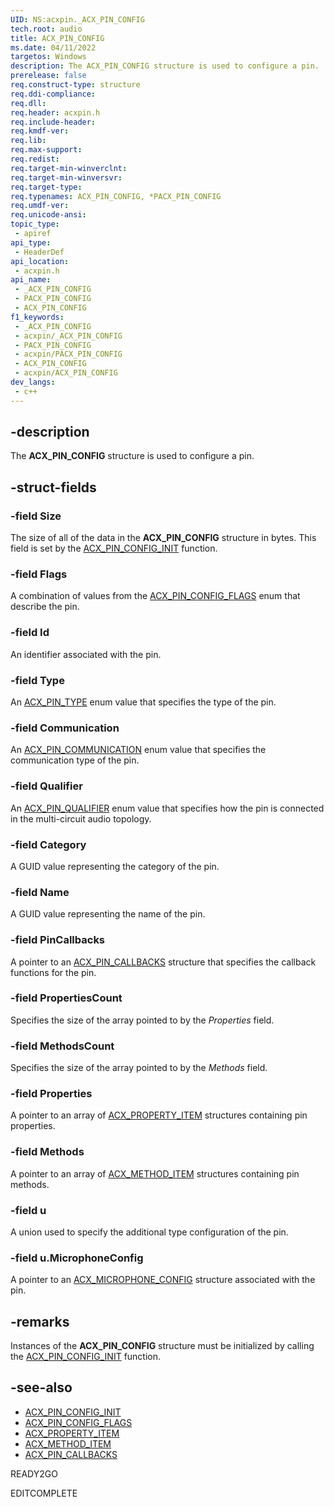 ```yaml
---
UID: NS:acxpin._ACX_PIN_CONFIG
tech.root: audio
title: ACX_PIN_CONFIG
ms.date: 04/11/2022
targetos: Windows
description: The ACX_PIN_CONFIG structure is used to configure a pin.
prerelease: false
req.construct-type: structure
req.ddi-compliance: 
req.dll: 
req.header: acxpin.h
req.include-header: 
req.kmdf-ver: 
req.lib: 
req.max-support: 
req.redist: 
req.target-min-winverclnt: 
req.target-min-winversvr: 
req.target-type: 
req.typenames: ACX_PIN_CONFIG, *PACX_PIN_CONFIG
req.umdf-ver: 
req.unicode-ansi: 
topic_type:
 - apiref
api_type:
 - HeaderDef
api_location:
 - acxpin.h
api_name:
 - _ACX_PIN_CONFIG
 - PACX_PIN_CONFIG
 - ACX_PIN_CONFIG
f1_keywords:
 - _ACX_PIN_CONFIG
 - acxpin/_ACX_PIN_CONFIG
 - PACX_PIN_CONFIG
 - acxpin/PACX_PIN_CONFIG
 - ACX_PIN_CONFIG
 - acxpin/ACX_PIN_CONFIG
dev_langs:
 - c++
---
```


## -description

The **ACX_PIN_CONFIG** structure is used to configure a pin.

## -struct-fields

### -field Size

The size of all of the data in the **ACX_PIN_CONFIG** structure in bytes. This field is set by the [ACX_PIN_CONFIG_INIT](nf-acxpin-acx_pin_config_init.md) function.

### -field Flags

A combination of values from the [ACX_PIN_CONFIG_FLAGS](ne-acxpin-acx_pin_config_flags.md) enum that describe the pin.

### -field Id

An identifier associated with the pin.

### -field Type

An [ACX_PIN_TYPE](ne-acxpin-acx_pin_type.md) enum value that specifies the type of the pin.

### -field Communication

An [ACX_PIN_COMMUNICATION](ne-acxpin-acx_pin_communication.md) enum value that specifies the communication type of the pin.

### -field Qualifier

An [ACX_PIN_QUALIFIER](ne-acxpin-acx_pin_qualifier.md) enum value that specifies how the pin is connected in the multi-circuit audio topology.

### -field Category

A GUID value representing the category of the pin.

### -field Name

A GUID value representing the name of the pin.

### -field PinCallbacks

A pointer to an [ACX_PIN_CALLBACKS](nf-acxpin-acx_pin_callbacks_init.md) structure that specifies the callback functions for the pin.

### -field PropertiesCount

Specifies the size of the array pointed to by the *Properties* field.

### -field MethodsCount

Specifies the size of the array pointed to by the *Methods* field.

### -field Properties

A pointer to an array of [ACX_PROPERTY_ITEM](../acxrequest/ns-acxrequest-acx_property_item.md) structures containing pin properties.

### -field Methods

A pointer to an array of [ACX_METHOD_ITEM](../acxrequest/ns-acxrequest-acx_method_item.md) structures containing pin methods.

### -field u

A union used to specify the additional type configuration of the pin.

### -field u.MicrophoneConfig

A pointer to an [ACX_MICROPHONE_CONFIG](ns-acxpin-acx_microphone_config.md) structure associated with the pin.

## -remarks

Instances of the **ACX_PIN_CONFIG** structure must be initialized by calling the [ACX_PIN_CONFIG_INIT](nf-acxpin-acx_pin_config_init.md) function.

## -see-also

- [ACX_PIN_CONFIG_INIT](nf-acxpin-acx_pin_config_init.md)
- [ACX_PIN_CONFIG_FLAGS](ne-acxpin-acx_pin_config_flags.md)
- [ACX_PROPERTY_ITEM](../acxrequest/ns-acxrequest-acx_property_item.md)
- [ACX_METHOD_ITEM](../acxrequest/ns-acxrequest-acx_method_item.md)
- [ACX_PIN_CALLBACKS](nf-acxpin-acx_pin_callbacks_init.md)

READY2GO

EDITCOMPLETE
